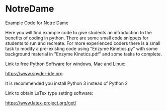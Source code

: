 # NotreDame
Example Code for Notre Dame

Here you will find example code to give students an introduction to the benefits of coding in python. There are some small code snippets for students to run and recreate. For more experienced coders there is a small task to modify a pre-existing code using "Enzyme Kinetics.py" with some background material in "Enzyme Kinetics.pdf" and some tasks to complete.

Link to free Python Software for windows, Mac and Linux:

https://www.spyder-ide.org

It is recommended you install Python 3 instead of Python 2

Link to obtain LaTex type setting software:

https://www.latex-project.org/get/


